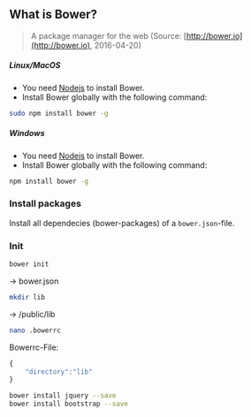 ## What is Bower?

>A package manager for the web
>(Source: [http://bower.io](http://bower.io), 2016-04-20)

##### Linux/MacOS

* You need [Nodejs](nodejs.md#nodejs) to install Bower.
* Install Bower globally with the following command:

```bash
sudo npm install bower -g
```

##### Windows

* You need [Nodejs](nodejs.md#nodejs) to install Bower.
* Install Bower globally with the following command:

```bash
npm install bower -g
```

### Install packages

Install all dependecies (bower-packages) of a `bower.json`-file.


### Init

```bash
bower init
```

 -> bower.json

```bash
mkdir lib
```
-> /public/lib

```bash
nano .bowerrc
```

Bowerrc-File:

```javascript
{
	"directory":"lib"
}
```

```bash
bower install jquery --save
bower install bootstrap --save
```
